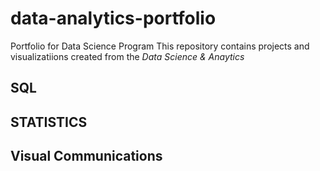 # data-analytics-portfolio
Portfolio for Data Science Program
This repository contains projects and visualizatiions created from the *Data Science & Anaytics*
## SQL
## STATISTICS
## Visual Communications
